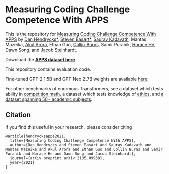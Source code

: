 # Measuring Coding Challenge Competence With APPS
This is the repository for [Measuring Coding Challenge Competence With APPS](https://arxiv.org/pdf/2105.09938) by
[Dan Hendrycks\*](https://danhendrycks.com/), [Steven Basart\*](https://stevenbas.art), [Saurav Kadavath](http://www.sauravkadavath.com), Mantas Mazeika, [Akul Arora](https://github.com/akulaarora), Ethan Guo, [Collin Burns](http://collinpburns.com), Samir Puranik, [Horace He](http://horace.io), [Dawn Song](https://people.eecs.berkeley.edu/~dawnsong/), and [Jacob Steinhardt](https://www.stat.berkeley.edu/~jsteinhardt/).

Download the [**APPS dataset here**](https://people.eecs.berkeley.edu/~hendrycks/APPS.tar.gz).

This repository contains evaluation code.

Fine-tuned GPT-2 1.5B and GPT-Neo 2.7B weights are available [here](https://drive.google.com/file/d/1XW1Od9L-5l9zXl1HUCyER5pS9zQTbIvU/view?usp=sharing).

For other benchmarks of enormous Transformers, see a dataset which tests ability in [competition math](https://github.com/hendrycks/math), a dataset which tests knowledge of [ethics](https://github.com/hendrycks/ethics), and [a dataset spanning 50+ academic subjects](https://github.com/hendrycks/test).

## Citation

If you find this useful in your research, please consider citing

    @article{hendrycksapps2021,
      title={Measuring Coding Challenge Competence With APPS},
      author={Dan Hendrycks and Steven Basart and Saurav Kadavath and Mantas Mazeika and Akul Arora and Ethan Guo and Collin Burns and Samir Puranik and Horace He and Dawn Song and Jacob Steinhardt},
      journal={arXiv preprint arXiv:2105.09938},
      year={2021}
    }
